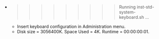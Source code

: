 * >>>>>>>>> Running inst-std-system-keyboard.sh ...
  * Insert keyboard configuration in Administration menu.
  * Disk size = 3056400K. Space Used = 4K. Runtime = 00:00:00:01.
